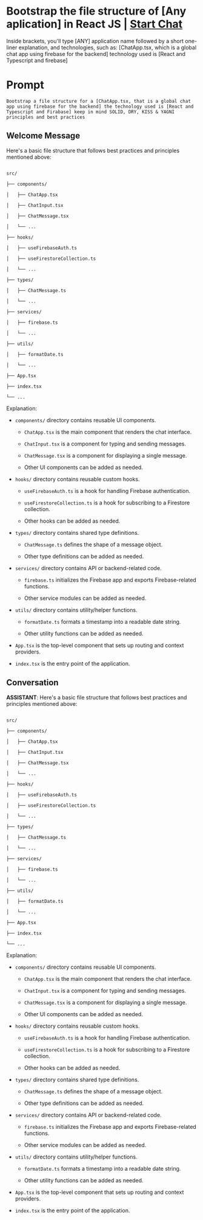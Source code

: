 

# Bootstrap the file structure of [Any aplication] in React JS | [Start Chat](https://gptcall.net/chat.html?data=%7B%22contact%22%3A%7B%22id%22%3A%222khVd22NaKG39849JbCdb%22%2C%22flow%22%3Atrue%7D%7D)
Inside brackets, you'll type [ANY] application name followed by a short one-liner explanation, and technologies, such as: [ChatApp.tsx, which is a global chat app using firebase for the backend] technology used is [React and Typescript and firebase]

# Prompt

```
Bootstrap a file structure for a [ChatApp.tsx, that is a global chat app using firebase for the backend] the technology used is [React and Typescript and Firabase] keep in mind SOLID, DRY, KISS & YAGNI principles and best practices
```

## Welcome Message
Here's a basic file structure that follows best practices and principles mentioned above:



```

src/

├── components/

│   ├── ChatApp.tsx

│   ├── ChatInput.tsx

│   ├── ChatMessage.tsx

│   └── ...

├── hooks/

│   ├── useFirebaseAuth.ts

│   ├── useFirestoreCollection.ts

│   └── ...

├── types/

│   ├── ChatMessage.ts

│   └── ...

├── services/

│   ├── firebase.ts

│   └── ...

├── utils/

│   ├── formatDate.ts

│   └── ...

├── App.tsx

├── index.tsx

└── ...

```



Explanation:



- `components/` directory contains reusable UI components.

  - `ChatApp.tsx` is the main component that renders the chat interface.

  - `ChatInput.tsx` is a component for typing and sending messages.

  - `ChatMessage.tsx` is a component for displaying a single message.

  - Other UI components can be added as needed.



- `hooks/` directory contains reusable custom hooks.

  - `useFirebaseAuth.ts` is a hook for handling Firebase authentication.

  - `useFirestoreCollection.ts` is a hook for subscribing to a Firestore collection.

  - Other hooks can be added as needed.



- `types/` directory contains shared type definitions.

  - `ChatMessage.ts` defines the shape of a message object.

  - Other type definitions can be added as needed.



- `services/` directory contains API or backend-related code.

  - `firebase.ts` initializes the Firebase app and exports Firebase-related functions.

  - Other service modules can be added as needed.



- `utils/` directory contains utility/helper functions.

  - `formatDate.ts` formats a timestamp into a readable date string.

  - Other utility functions can be added as needed.



- `App.tsx` is the top-level component that sets up routing and context providers.

- `index.tsx` is the entry point of the application.

## Conversation

**ASSISTANT**: Here's a basic file structure that follows best practices and principles mentioned above:



```

src/

├── components/

│   ├── ChatApp.tsx

│   ├── ChatInput.tsx

│   ├── ChatMessage.tsx

│   └── ...

├── hooks/

│   ├── useFirebaseAuth.ts

│   ├── useFirestoreCollection.ts

│   └── ...

├── types/

│   ├── ChatMessage.ts

│   └── ...

├── services/

│   ├── firebase.ts

│   └── ...

├── utils/

│   ├── formatDate.ts

│   └── ...

├── App.tsx

├── index.tsx

└── ...

```



Explanation:



- `components/` directory contains reusable UI components.

  - `ChatApp.tsx` is the main component that renders the chat interface.

  - `ChatInput.tsx` is a component for typing and sending messages.

  - `ChatMessage.tsx` is a component for displaying a single message.

  - Other UI components can be added as needed.



- `hooks/` directory contains reusable custom hooks.

  - `useFirebaseAuth.ts` is a hook for handling Firebase authentication.

  - `useFirestoreCollection.ts` is a hook for subscribing to a Firestore collection.

  - Other hooks can be added as needed.



- `types/` directory contains shared type definitions.

  - `ChatMessage.ts` defines the shape of a message object.

  - Other type definitions can be added as needed.



- `services/` directory contains API or backend-related code.

  - `firebase.ts` initializes the Firebase app and exports Firebase-related functions.

  - Other service modules can be added as needed.



- `utils/` directory contains utility/helper functions.

  - `formatDate.ts` formats a timestamp into a readable date string.

  - Other utility functions can be added as needed.



- `App.tsx` is the top-level component that sets up routing and context providers.

- `index.tsx` is the entry point of the application.

